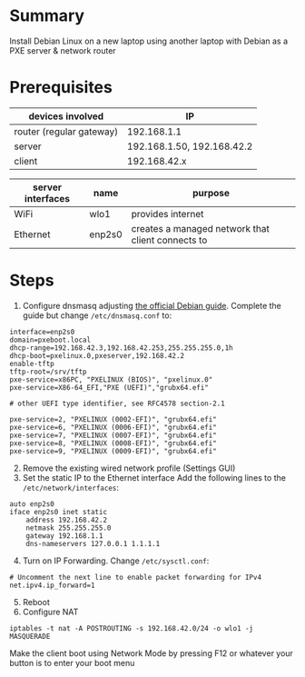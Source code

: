 # Summary
Install Debian Linux on a new laptop using another laptop with Debian as a PXE server & network router

# Prerequisites

| devices involved        | IP                        |
|-------------------------|---------------------------|
| router (regular gateway)| 192.168.1.1               |
| server                  | 192.168.1.50, 192.168.42.2|
| client                  | 192.168.42.x              |

| server interfaces | name   | purpose                                           |
|-------------------|--------|---------------------------------------------------|
| WiFi              | wlo1   | provides internet                                 |
| Ethernet          | enp2s0 | creates a managed network that client connects to | 

# Steps

1. Configure dnsmasq adjusting [the official Debian guide](https://wiki.debian.org/PXEBootInstall#Simple_way_-_using_Dnsmasq).
Complete the guide but change `/etc/dnsmasq.conf` to:
```
interface=enp2s0
domain=pxeboot.local
dhcp-range=192.168.42.3,192.168.42.253,255.255.255.0,1h
dhcp-boot=pxelinux.0,pxeserver,192.168.42.2
enable-tftp
tftp-root=/srv/tftp
pxe-service=x86PC, "PXELINUX (BIOS)", "pxelinux.0"
pxe-service=X86-64_EFI,"PXE (UEFI)","grubx64.efi"

# other UEFI type identifier, see RFC4578 section-2.1

pxe-service=2, "PXELINUX (0002-EFI)", "grubx64.efi"
pxe-service=6, "PXELINUX (0006-EFI)", "grubx64.efi"
pxe-service=7, "PXELINUX (0007-EFI)", "grubx64.efi"
pxe-service=8, "PXELINUX (0008-EFI)", "grubx64.efi"
pxe-service=9, "PXELINUX (0009-EFI)", "grubx64.efi"
```

2. Remove the existing wired network profile (Settings GUI)
3. Set the static IP to the Ethernet interface
Add the following lines to the `/etc/network/interfaces`:
```
auto enp2s0
iface enp2s0 inet static
    address 192.168.42.2
    netmask 255.255.255.0
    gateway 192.168.1.1
    dns-nameservers 127.0.0.1 1.1.1.1
```
4. Turn on IP Forwarding. Change `/etc/sysctl.conf`:
```
# Uncomment the next line to enable packet forwarding for IPv4
net.ipv4.ip_forward=1
```
5. Reboot
6. Configure NAT
```
iptables -t nat -A POSTROUTING -s 192.168.42.0/24 -o wlo1 -j MASQUERADE
```

Make the client boot using Network Mode by pressing F12 or whatever your button is to enter your boot menu
